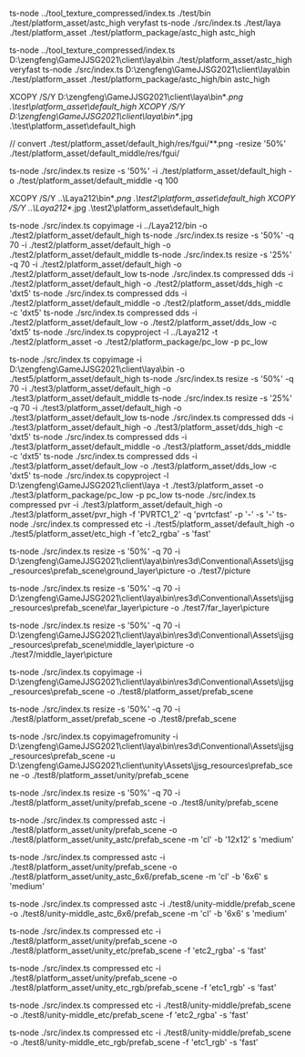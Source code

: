 ts-node ../tool_texture_compressed/index.ts ./test/bin ./test/platform_asset/astc_high veryfast
ts-node ./src/index.ts ./test/laya ./test/platform_asset ./test/platform_package/astc_high astc_high

ts-node ../tool_texture_compressed/index.ts D:\zengfeng\GameJJSG2021\client\laya\bin ./test/platform_asset/astc_high veryfast
ts-node ./src/index.ts D:\zengfeng\GameJJSG2021\client\laya\bin ./test/platform_asset ./test/platform_package/astc_high/bin astc_high

XCOPY /S/Y D:\zengfeng\GameJJSG2021\client\laya\bin\**.png .\test\platform_asset\default_high
XCOPY /S/Y D:\zengfeng\GameJJSG2021\client\laya\bin\**.jpg .\test\platform_asset\default_high


// convert ./test/platform_asset/default_high/res/fgui/**.png -resize '50%' ./test/platform_asset/default_middle/res/fgui/

 ts-node ./src/index.ts resize -s '50%'  -i ./test/platform_asset/default_high -o ./test/platform_asset/default_middle -q 100




XCOPY /S/Y ..\Laya212\bin\**.png .\test2\platform_asset\default_high
XCOPY /S/Y ..\Laya212\**.jpg .\test2\platform_asset\default_high


ts-node ./src/index.ts copyimage -i ../Laya212/bin -o ./test2/platform_asset/default_high
ts-node ./src/index.ts resize -s '50%' -q 70 -i ./test2/platform_asset/default_high -o ./test2/platform_asset/default_middle
ts-node ./src/index.ts resize -s '25%' -q 70 -i ./test2/platform_asset/default_high -o ./test2/platform_asset/default_low
ts-node ./src/index.ts compressed dds -i ./test2/platform_asset/default_high -o ./test2/platform_asset/dds_high -c 'dxt5'
ts-node ./src/index.ts compressed dds -i ./test2/platform_asset/default_middle -o ./test2/platform_asset/dds_middle -c 'dxt5'
ts-node ./src/index.ts compressed dds -i ./test2/platform_asset/default_low -o ./test2/platform_asset/dds_low -c 'dxt5'
ts-node ./src/index.ts copyproject -l ../Laya212 -t ./test2/platform_asset  -o ./test2/platform_package/pc_low  -p pc_low


ts-node ./src/index.ts copyimage -i D:\zengfeng\GameJJSG2021\client\laya\bin -o ./test5/platform_asset/default_high
ts-node ./src/index.ts resize -s '50%' -q 70 -i ./test3/platform_asset/default_high -o ./test3/platform_asset/default_middle
ts-node ./src/index.ts resize -s '25%' -q 70 -i ./test3/platform_asset/default_high -o ./test3/platform_asset/default_low
ts-node ./src/index.ts compressed dds -i ./test3/platform_asset/default_high -o ./test3/platform_asset/dds_high -c 'dxt5'
ts-node ./src/index.ts compressed dds -i ./test3/platform_asset/default_middle -o ./test3/platform_asset/dds_middle -c 'dxt5'
ts-node ./src/index.ts compressed dds -i ./test3/platform_asset/default_low -o ./test3/platform_asset/dds_low -c 'dxt5'
ts-node ./src/index.ts copyproject -l D:\zengfeng\GameJJSG2021\client\laya -t ./test3/platform_asset  -o ./test3/platform_package/pc_low  -p pc_low
ts-node ./src/index.ts compressed pvr -i ./test3/platform_asset/default_high -o ./test3/platform_asset/pvr_high -f 'PVRTC1_2' -q 'pvrtcfast' -p '-' -s '-'
ts-node ./src/index.ts compressed etc -i ./test5/platform_asset/default_high -o ./test5/platform_asset/etc_high -f 'etc2_rgba' -s 'fast'

ts-node ./src/index.ts resize -s '50%' -q 70 -i D:\zengfeng\GameJJSG2021\client\laya\bin\res3d\Conventional\Assets\jjsg_resources\prefab_scene\ground_layer\picture -o ./test7/picture

ts-node ./src/index.ts resize -s '50%' -q 70 -i  D:\zengfeng\GameJJSG2021\client\laya\bin\res3d\Conventional\Assets\jjsg_resources\prefab_scene\far_layer\picture -o ./test7/far_layer\picture

ts-node ./src/index.ts resize -s '50%' -q 70 -i D:\zengfeng\GameJJSG2021\client\laya\bin\res3d\Conventional\Assets\jjsg_resources\prefab_scene\middle_layer\picture -o ./test7/middle_layer\picture



ts-node ./src/index.ts copyimage -i D:\zengfeng\GameJJSG2021\client\laya\bin\res3d\Conventional\Assets\jjsg_resources\prefab_scene -o ./test8/platform_asset/prefab_scene

ts-node ./src/index.ts resize -s '50%' -q 70 -i ./test8/platform_asset/prefab_scene -o ./test8/prefab_scene


ts-node ./src/index.ts copyimagefromunity -i D:\zengfeng\GameJJSG2021\client\laya\bin\res3d\Conventional\Assets\jjsg_resources\prefab_scene -u D:\zengfeng\GameJJSG2021\client\unity\Assets\jjsg_resources\prefab_scene -o ./test8/platform_asset/unity/prefab_scene


ts-node ./src/index.ts resize -s '50%' -q 70 -i ./test8/platform_asset/unity/prefab_scene -o ./test8/unity/prefab_scene



ts-node ./src/index.ts compressed astc -i ./test8/platform_asset/unity/prefab_scene -o ./test8/platform_asset/unity_astc/prefab_scene -m 'cl' -b '12x12' s 'medium'


ts-node ./src/index.ts compressed astc -i ./test8/platform_asset/unity/prefab_scene -o ./test8/platform_asset/unity_astc_6x6/prefab_scene -m 'cl' -b '6x6' s 'medium'


ts-node ./src/index.ts compressed astc -i ./test8/unity-middle/prefab_scene -o ./test8/unity-middle_astc_6x6/prefab_scene -m 'cl' -b '6x6' s 'medium'


ts-node ./src/index.ts compressed etc -i ./test8/platform_asset/unity/prefab_scene -o ./test8/platform_asset/unity_etc/prefab_scene -f 'etc2_rgba' -s 'fast'


ts-node ./src/index.ts compressed etc -i ./test8/platform_asset/unity/prefab_scene -o ./test8/platform_asset/unity_etc_rgb/prefab_scene -f 'etc1_rgb' -s 'fast'

ts-node ./src/index.ts compressed etc -i ./test8/unity-middle/prefab_scene -o ./test8/unity-middle_etc/prefab_scene -f 'etc2_rgba' -s 'fast'


ts-node ./src/index.ts compressed etc -i ./test8/unity-middle/prefab_scene -o ./test8/unity-middle_etc_rgb/prefab_scene -f 'etc1_rgb' -s 'fast'